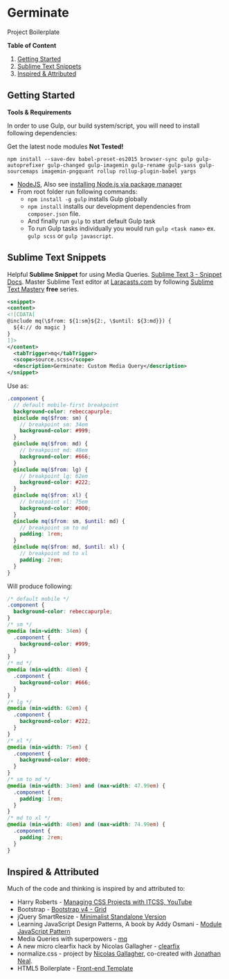 # Germinate

Project Boilerplate

**Table of Content**

1. [Getting Started](#getting-started)
2. [Sublime Text Snippets](#sublime-text-snippets)
3. [Inspired & Attributed](#inspired--attributed)

## Getting Started

**Tools & Requirements**

In order to use Gulp, our build system/script, you will need to install following dependencies:

Get the latest node modules __Not Tested!__

`npm install --save-dev babel-preset-es2015 browser-sync gulp gulp-autoprefixer gulp-changed gulp-imagemin gulp-rename gulp-sass gulp-sourcemaps imagemin-pngquant rollup rollup-plugin-babel yargs`

+ [NodeJS](http://nodejs.org), Also see [installing Node.js via package manager](https://github.com/joyent/node/wiki/installing-node.js-via-package-manager)
+ From root folder run following commands:
  + `npm install -g gulp` installs Gulp globally
  + `npm install` installs our development dependencies from `composer.json` file.
  + And finally run `gulp` to start default Gulp task
  + To run Gulp tasks individually you would run `gulp <task name>` ex. `gulp scss` or `gulp javascript`.

## Sublime Text Snippets

Helpful **Sublime Snippet** for using Media Queries. [Sublime Text 3 - Snippet Docs](http://docs.sublimetext.info/en/latest/extensibility/snippets.html). Master Sublime Text editor at [Laracasts.com](https://laracasts.com) by following [Sublime Text Mastery](https://laracasts.com/series/sublime-text-mastery) **free** series.

```xml
<snippet>
<content>
<![CDATA[
@include mq(\$from: ${1:sm}${2:, \$until: ${3:md}}) {
  ${4:// do magic }
}
]]>
</content>
  <tabTrigger>mq</tabTrigger>
  <scope>source.scss</scope>
  <description>Germinate: Custom Media Query</description>
</snippet>
```

Use as:

```scss
.component {
  // default mobile-first breakpoint
  background-color: rebeccapurple;
  @include mq($from: sm) {
    // breakpoint sm: 34em
    background-color: #999;
  }
  @include mq($from: md) {
    // breakpoint md: 48em
    background-color: #666;
  }
  @include mq($from: lg) {
    // breakpoint lg: 62em
    background-color: #222;
  }
  @include mq($from: xl) {
    // breakpoint xl: 75em
    background-color: #000;
  }
  @include mq($from: sm, $until: md) {
    // breakpoint sm to md
    padding: 1rem;
  }
  @include mq($from: md, $until: xl) {
    // breakpoint md to xl
    padding: 2rem;
  }
}
```

Will produce following:

```css
/* default mobile */
.component {
  background-color: rebeccapurple;
}
/* sm */
@media (min-width: 34em) {
  .component {
    background-color: #999;
  }
}
/* md */
@media (min-width: 48em) {
  .component {
    background-color: #666;
  }
}
/* lg */
@media (min-width: 62em) {
  .component {
    background-color: #222;
  }
}
/* xl */
@media (min-width: 75em) {
  .component {
    background-color: #000;
  }
}
/* sm to md */
@media (min-width: 34em) and (max-width: 47.99em) {
  .component {
    padding: 1rem;
  }
}
/* md to xl */
@media (min-width: 48em) and (max-width: 74.99em) {
  .component {
    padding: 2rem;
  }
}
```

## Inspired & Attributed

Much of the code and thinking is inspired by and attributed to:

+ Harry Roberts - [Managing CSS Projects with ITCSS, YouTube](https://youtu.be/1OKZOV-iLj4?t=7m25s)
+ Bootstrap - [Bootstrap v4 - Grid](https://github.com/twbs/bootstrap/tree/v4-dev)
+ jQuery SmartResize - [Minimalist Standalone Version](https://github.com/louisremi/jquery-smartresize#minimalist-standalone-version)
+ Learning JavaScript Design Patterns, A book by Addy Osmani - [Module JavaScript Pattern](https://addyosmani.com/resources/essentialjsdesignpatterns/book/#modulepatternjavascript)
+ Media Queries with superpowers - [mq](https://github.com/sass-mq/sass-mq)
+ A new micro clearfix hack by Nicolas Gallagher - [clearfix](http://nicolasgallagher.com/micro-clearfix-hack)
+ normalize.css - project by [Nicolas Gallagher](http://nicolasgallagher.com), co-created with [Jonathan Neal](http://music.thewikies.com/jonneal).
+ HTML5 Boilerplate - [Front-end Template](https://html5boilerplate.com)